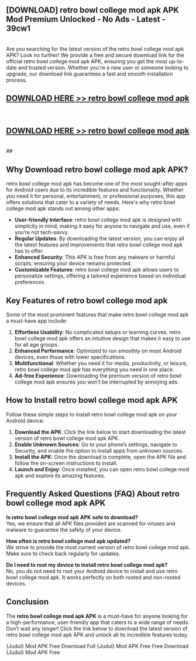 ## [DOWNLOAD] retro bowl college mod apk APK Mod  Premium Unlocked - No Ads - Latest - 39cw1 <br>
<br>
Are you searching for the latest version of the retro bowl college mod apk APK? Look no further! We provide a free and secure download link for the official retro bowl college mod apk APK, ensuring you get the most up-to-date and trusted version. Whether you're a new user or someone looking to upgrade, our download link guarantees a fast and smooth installation process.


## [DOWNLOAD HERE >> retro bowl college mod apk](http://leaked.freeplayer.one?title=retro_bowl_college_mod_apk&ref=06)
  <br>

## [DOWNLOAD HERE >> retro bowl college mod apk](http://leaked.freeplayer.one?title=retro_bowl_college_mod_apk&ref=06)
  <br>
  ##



## Why Download retro bowl college mod apk APK?

retro bowl college mod apk has become one of the most sought-after apps for Android users due to its incredible features and functionality. Whether you need it for personal, entertainment, or professional purposes, this app offers solutions that cater to a variety of needs. Here's why retro bowl college mod apk stands out among other apps:

- **User-friendly Interface**: retro bowl college mod apk is designed with simplicity in mind, making it easy for anyone to navigate and use, even if you’re not tech-savvy.
- **Regular Updates**: By downloading the latest version, you can enjoy all the latest features and improvements that retro bowl college mod apk has to offer.
- **Enhanced Security**: This APK is free from any malware or harmful scripts, ensuring your device remains protected.
- **Customizable Features**: retro bowl college mod apk allows users to personalize settings, offering a tailored experience based on individual preferences.

## Key Features of retro bowl college mod apk

Some of the most prominent features that make retro bowl college mod apk a must-have app include:

1. **Effortless Usability**: No complicated setups or learning curves. retro bowl college mod apk offers an intuitive design that makes it easy to use for all age groups.
2. **Enhanced Performance**: Optimized to run smoothly on most Android devices, even those with lower specifications.
3. **Multifunctional**: Whether you need it for media, productivity, or leisure, retro bowl college mod apk has everything you need in one place.
4. **Ad-free Experience**: Downloading the premium version of retro bowl college mod apk ensures you won’t be interrupted by annoying ads.

## How to Install retro bowl college mod apk APK

Follow these simple steps to install retro bowl college mod apk on your Android device:

1. **Download the APK**: Click the link below to start downloading the latest version of retro bowl college mod apk APK.
2. **Enable Unknown Sources**: Go to your phone’s settings, navigate to Security, and enable the option to install apps from unknown sources.
3. **Install the APK**: Once the download is complete, open the APK file and follow the on-screen instructions to install.
4. **Launch and Enjoy**: Once installed, you can open retro bowl college mod apk and explore its amazing features.

## Frequently Asked Questions (FAQ) About retro bowl college mod apk APK

**Is retro bowl college mod apk APK safe to download?**  
Yes, we ensure that all APK files provided are scanned for viruses and malware to guarantee the safety of your device.

**How often is retro bowl college mod apk updated?**  
We strive to provide the most current version of retro bowl college mod apk. Make sure to check back regularly for updates.

**Do I need to root my device to install retro bowl college mod apk?**  
No, you do not need to root your Android device to install and use retro bowl college mod apk. It works perfectly on both rooted and non-rooted devices.

## Conclusion

The **retro bowl college mod apk APK** is a must-have for anyone looking for a high-performance, user-friendly app that caters to a wide range of needs. Don’t wait any longer! Click the link below to download the latest version of retro bowl college mod apk APK and unlock all its incredible features today.

{Judul} Mod APK Free
Download Full {Judul} Mod APK Free
Free Download {Judul} Mod APK Free

